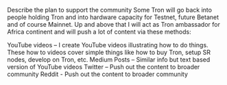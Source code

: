 Describe the plan to support the community
Some Tron will go back into people holding Tron and into hardware capacity for Testnet, future Betanet and of course Mainnet. Up and above that I will act as Tron ambassador for Africa continent and will push a lot of content via these methods:

YouTube videos – I create YouTube videos illustrating how to do things. These how to videos cover simple things like how to buy Tron, setup SR nodes, develop on Tron, etc.
Medium Posts – Similar info but text based version of YouTube videos
Twitter – Push out the content to broader community
Reddit - Push out the content to broader community
